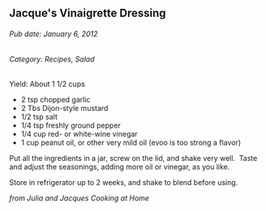## Jacque's Vinaigrette Dressing
###### Pub date: January 6, 2012
###### Category: Recipes, Salad

Yield: About 1 1/2 cups

* 2 tsp chopped garlic
* 2 Tbs Dijon-style mustard
* 1/2 tsp salt
* 1/4 tsp freshly ground pepper
* 1/4 cup red- or white-wine vinegar
* 1 cup peanut oil, or other very mild oil (evoo is too strong a flavor)

Put all the ingredients in a jar, screw on the lid, and shake very well.  Taste and adjust the seasonings, adding more oil or vinegar, as you like.

Store in refrigerator up to 2 weeks, and shake to blend before using.

*from Julia and Jacques Cooking at Home*
